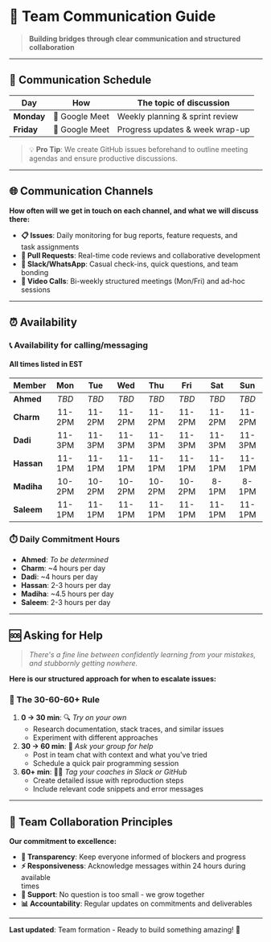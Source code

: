 <!--
    this template is for inspiration, feel free to change it however you like!
    Careful! be sure to protect your privacy when filling out this document
        everything you write here will be public
        so share only what you are comfortable sharing online
        you can share the rest in confidence with you group by another channel
-->

# 🤝 Team Communication Guide

> **Building bridges through clear communication and structured collaboration**

---

## 📅 Communication Schedule

| Day | How | The topic of discussion |
| --- | :-: | ----------------------- |
| **Monday** | 🎥 Google Meet | Weekly planning & sprint review |
| **Friday** | 🎥 Google Meet | Progress updates & week wrap-up |

> 💡 **Pro Tip**: We create GitHub issues beforehand to outline meeting  
> agendas and ensure productive discussions.

---

## 🌐 Communication Channels

**How often will we get in touch on each channel, and what we will discuss there:**

- **📋 Issues**: Daily monitoring for bug reports, feature requests, and  
  task assignments
- **🔄 Pull Requests**: Real-time code reviews and collaborative development  
- **💬 Slack/WhatsApp**: Casual check-ins, quick questions, and team bonding
- **🎥 Video Calls**: Bi-weekly structured meetings (Mon/Fri) and ad-hoc sessions

---

## ⏰ Availability

### 📞 Availability for calling/messaging

#### All times listed in EST

| Member | Mon | Tue | Wed | Thu | Fri | Sat | Sun |
| ------ | :-: | :-: | :-: | :-: | :-: | :-: | :-: |
| **Ahmed** | *TBD* | *TBD* | *TBD* | *TBD* | *TBD* | *TBD* | *TBD* |
| **Charm** | 11-2PM | 11-2PM | 11-2PM | 11-2PM | 11-2PM | 11-2PM | 11-2PM |
| **Dadi** | 11-3PM | 11-3PM | 11-3PM | 11-3PM | 11-3PM | 11-3PM | 11-3PM |
| **Hassan** | 11-1PM | 11-1PM | 11-1PM | 11-1PM | 11-1PM | 11-1PM | 11-1PM |
| **Madiha** | 10-2PM | 10-2PM | 10-2PM | 10-2PM | 10-2PM | 8-1PM | 8-1PM |
| **Saleem** | 11-1PM | 11-1PM | 11-1PM | 11-1PM | 11-1PM | 11-1PM | 11-1PM |

### ⏱️ Daily Commitment Hours

- **Ahmed**: *To be determined*
- **Charm**: ~4 hours per day  
- **Dadi**: ~4 hours per day
- **Hassan**: 2-3 hours per day
- **Madiha**: ~4.5 hours per day
- **Saleem**: 2-3 hours per day

---

## 🆘 Asking for Help

> *There's a fine line between confidently learning from your mistakes, and stubbornly getting nowhere.*

**Here is our structured approach for when to escalate issues:**

### 🎯 The 30-60-60+ Rule

1. **0 → 30 min**: 🔍 *Try on your own*
   - Research documentation, stack traces, and similar issues
   - Experiment with different approaches
2. **30 → 60 min**: 👥 *Ask your group for help*
   - Post in team chat with context and what you've tried
   - Schedule a quick pair programming session
3. **60+ min**: 🏃‍♂️ *Tag your coaches in Slack or GitHub*
   - Create detailed issue with reproduction steps
   - Include relevant code snippets and error messages

---

## 🎯 Team Collaboration Principles

**Our commitment to excellence:**

- **🔄 Transparency**: Keep everyone informed of blockers and progress
- **⚡ Responsiveness**: Acknowledge messages within 24 hours during available  
  times  
- **🤝 Support**: No question is too small - we grow together
- **📊 Accountability**: Regular updates on commitments and deliverables

---

**Last updated**: Team formation - Ready to build something amazing! 🚀

